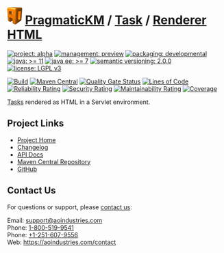 # [<img src="ao-logo.png" alt="AO Logo" width="35" height="40">](https://github.com/ao-apps) [PragmaticKM](https://github.com/ao-apps/pragmatickm) / [Task](https://github.com/ao-apps/pragmatickm-task) / [Renderer HTML](https://github.com/ao-apps/pragmatickm-task-renderer-html)

[![project: alpha](https://pragmatickm.com/ao-badges/project-alpha.svg)](https://aoindustries.com/life-cycle#project-alpha)
[![management: preview](https://pragmatickm.com/ao-badges/management-preview.svg)](https://aoindustries.com/life-cycle#management-preview)
[![packaging: developmental](https://pragmatickm.com/ao-badges/packaging-developmental.svg)](https://aoindustries.com/life-cycle#packaging-developmental)  
[![java: &gt;= 11](https://pragmatickm.com/ao-badges/java-11.svg)](https://docs.oracle.com/en/java/javase/11/docs/api/)
[![java ee: &gt;= 7](https://pragmatickm.com/ao-badges/javaee-7.svg)](https://docs.oracle.com/javaee/7/api/)
[![semantic versioning: 2.0.0](https://pragmatickm.com/ao-badges/semver-2.0.0.svg)](http://semver.org/spec/v2.0.0.html)
[![license: LGPL v3](https://pragmatickm.com/ao-badges/license-lgpl-3.0.svg)](https://www.gnu.org/licenses/lgpl-3.0)

[![Build](https://github.com/ao-apps/pragmatickm-task-renderer-html/workflows/Build/badge.svg?branch=master)](https://github.com/ao-apps/pragmatickm-task-renderer-html/actions?query=workflow%3ABuild)
[![Maven Central](https://maven-badges.herokuapp.com/maven-central/com.pragmatickm/pragmatickm-task-renderer-html/badge.svg)](https://maven-badges.herokuapp.com/maven-central/com.pragmatickm/pragmatickm-task-renderer-html)
[![Quality Gate Status](https://sonarcloud.io/api/project_badges/measure?branch=master&project=com.pragmatickm%3Apragmatickm-task-renderer-html&metric=alert_status)](https://sonarcloud.io/dashboard?branch=master&id=com.pragmatickm%3Apragmatickm-task-renderer-html)
[![Lines of Code](https://sonarcloud.io/api/project_badges/measure?branch=master&project=com.pragmatickm%3Apragmatickm-task-renderer-html&metric=ncloc)](https://sonarcloud.io/component_measures?branch=master&id=com.pragmatickm%3Apragmatickm-task-renderer-html&metric=ncloc)  
[![Reliability Rating](https://sonarcloud.io/api/project_badges/measure?branch=master&project=com.pragmatickm%3Apragmatickm-task-renderer-html&metric=reliability_rating)](https://sonarcloud.io/component_measures?branch=master&id=com.pragmatickm%3Apragmatickm-task-renderer-html&metric=Reliability)
[![Security Rating](https://sonarcloud.io/api/project_badges/measure?branch=master&project=com.pragmatickm%3Apragmatickm-task-renderer-html&metric=security_rating)](https://sonarcloud.io/component_measures?branch=master&id=com.pragmatickm%3Apragmatickm-task-renderer-html&metric=Security)
[![Maintainability Rating](https://sonarcloud.io/api/project_badges/measure?branch=master&project=com.pragmatickm%3Apragmatickm-task-renderer-html&metric=sqale_rating)](https://sonarcloud.io/component_measures?branch=master&id=com.pragmatickm%3Apragmatickm-task-renderer-html&metric=Maintainability)
[![Coverage](https://sonarcloud.io/api/project_badges/measure?branch=master&project=com.pragmatickm%3Apragmatickm-task-renderer-html&metric=coverage)](https://sonarcloud.io/component_measures?branch=master&id=com.pragmatickm%3Apragmatickm-task-renderer-html&metric=Coverage)

[Tasks](https://github.com/ao-apps/pragmatickm-task) rendered as HTML in a Servlet environment.

## Project Links
* [Project Home](https://pragmatickm.com/task/renderer/html/)
* [Changelog](https://pragmatickm.com/task/renderer/html/changelog)
* [API Docs](https://pragmatickm.com/task/renderer/html/apidocs/)
* [Maven Central Repository](https://search.maven.org/artifact/com.pragmatickm/pragmatickm-task-renderer-html)
* [GitHub](https://github.com/ao-apps/pragmatickm-task-renderer-html)

## Contact Us
For questions or support, please [contact us](https://aoindustries.com/contact):

Email: [support@aoindustries.com](mailto:support@aoindustries.com)  
Phone: [1-800-519-9541](tel:1-800-519-9541)  
Phone: [+1-251-607-9556](tel:+1-251-607-9556)  
Web: https://aoindustries.com/contact
